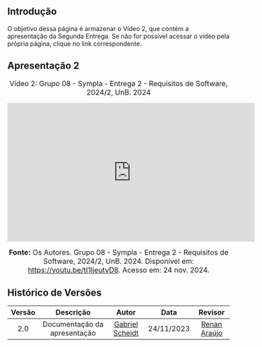 ## Introdução

O objetivo dessa página é armazenar o Vídeo 2, que contém a apresentação da Segunda Entrega. Se não for possível acessar o vídeo pela própria página, clique no link correspondente.

## Apresentação 2
<div style="text-align: center">

<font size="3"><p style="text-align: center">Vídeo 2: Grupo 08 - Sympla - Entrega 2 - Requisitos de Software, 2024/2, UnB. 2024</p></font>


<iframe width="560" height="315" src="https://www.youtube.com/embed/tI1IjeutvD8?si=w8qq4uQ3YodAfTpP" title="YouTube video player" frameborder="0" allow="accelerometer; autoplay; clipboard-write; encrypted-media; gyroscope; picture-in-picture; web-share" referrerpolicy="strict-origin-when-cross-origin" allowfullscreen></iframe>

<font size="3"><p style="text-align: center"><b>Fonte:</b> Os Autores. Grupo 08 - Sympla - Entrega 2 - Requisitos de Software, 2024/2, UnB. 2024. Disponível em: <a href="https://youtu.be/tI1IjeutvD8">https://youtu.be/tI1IjeutvD8</a>. Acesso em: 24 nov. 2024.</p></font>
</div>

## Histórico de Versões

| Versão |          Descrição              |     Autor      |      Data      |   Revisor     | 
|:------:|:-------------------------------:|:--------------:|:--------------:|:-------------:|
2.0 |  Documentação da apresentação | [Gabriel Scheidt](https://github.com/Gxaite)| 24/11/2023 | [Renan Araújo](https://github.com/renantfm4)